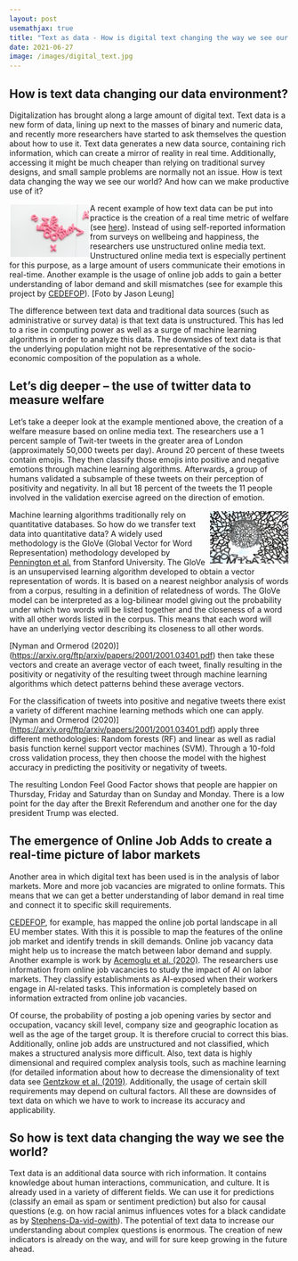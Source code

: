 ```yaml
---
layout: post
usemathjax: true 
title: "Text as data - How is digital text changing the way we see our world?"
date: 2021-06-27
image: /images/digital_text.jpg
---
```


## How is text data changing our data environment? 

Digitalization has brought along a large amount of digital text. Text data is a new form of data, lining up next to the masses of binary and numeric data, and recently more researchers have started to ask themselves the question about how to use it. Text data generates a new data source, containing rich information, which can create a mirror of reality in real time. Additionally, accessing it might be much cheaper than relying on traditional survey designs, and small sample problems are normally not an issue. How is text data changing the way we see our world? And how can we make productive use of it? 

<img src="/images/digital_text.jpg" alt="automation" style="float:left;margin: 2px 2px 2px 2px;max-width:28%;"/>

A recent example of how text data can be put into practice is the creation of a real time metric of welfare (see [here](https://arxiv.org/ftp/arxiv/papers/2001/2001.03401.pdf)). Instead of using self-reported information from surveys on wellbeing and happiness, the researchers use unstructured online media text. Unstructured online media text is especially pertinent for this purpose, as a large amount of users communicate their emotions in real-time. Another example is the usage of online job adds to gain a better understanding of labor demand and skill mismatches (see for example this project by [CEDEFOP]( https://www.cedefop.europa.eu/de/data-visualisations/skills-online-vacancies)). [Foto by Jason Leung]

The difference between text data and traditional data sources (such as administrative or survey data) is that text data is unstructured. This has led to a rise in computing power as well as a surge of machine learning algorithms in order to analyze this data. The downsides of text data is that the underlying population might not be representative of the socio-economic composition of the population as a whole. 

## Let’s dig deeper – the use of twitter data to measure welfare

Let’s take a deeper look at the example mentioned above, the creation of a welfare measure based on online media text. The researchers use a 1 percent sample of Twit-ter tweets in the greater area of London (approximately 50,000 tweets per day). Around 20 percent of these tweets contain emojis. They then classify those emojis into positive and negative emotions through machine learning algorithms. Afterwards, a group of humans validated a subsample of these tweets on their perception of positivity and negativity. In all but 18 percent of the tweets the 11 people involved in the validation exercise agreed on the direction of emotion. 

<img src="/images/digital_text2.jpg" alt="automation" style="float:right;margin: 2px 2px 2px 2px;max-width:28%;"/>

Machine learning algorithms traditionally rely on quantitative databases. So how do we transfer text data into quantitative data? A widely used methodology is the GloVe (Global Vector for Word Representation) methodology developed by [Pennington et al.]( https://nlp.stanford.edu/projects/glove/) from Stanford University. The GloVe is an unsupervised learning algorithm developed to obtain a vector representation of words. It is based on a nearest neighbor analysis of words from a corpus, resulting in a definition of relatedness of words. The GloVe model can be interpreted as a log-bilinear model giving out the probability under which two words will be listed together and the closeness of a word with all other words listed in the corpus. This means that each word will have an underlying vector describing its closeness to all other words. 

[Nyman and Ormerod (2020)] (https://arxiv.org/ftp/arxiv/papers/2001/2001.03401.pdf) then take these vectors and create an average vector of each tweet, finally resulting in the positivity or negativity of the resulting tweet through machine learning algorithms which detect patterns behind these average vectors.   

For the classification of tweets into positive and negative tweets there exist a variety of different machine learning methods which one can apply. [Nyman and Ormerod (2020)] (https://arxiv.org/ftp/arxiv/papers/2001/2001.03401.pdf) apply three different methodologies: Random forests (RF) and linear as well as radial basis function kernel support vector machines (SVM). Through a 10-fold cross validation process, they then choose the model with the highest accuracy in predicting the positivity or negativity of tweets. 

The resulting London Feel Good Factor shows that people are happier on Thursday, Friday and Saturday than on Sunday and Monday. There is a low point for the day after the Brexit Referendum and another one for the day president Trump was elected. 

## The emergence of Online Job Adds to create a real-time picture of labor markets

Another area in which digital text has been used is in the analysis of labor markets. More and more job vacancies are migrated to online formats. This means that we can get a better understanding of labor demand in real time and connect it to specific skill requirements.  

[CEDEFOP]( https://www.cedefop.europa.eu/files/5572_en.pdf), for example, has mapped the online job portal landscape in all EU member states. With this it is possible to map the features of the online job market and identify trends in skill demands. Online job vacancy data might help us to increase the match between labor demand and supply. Another example is work by [Acemoglu et al. (2020)]( https://www.nber.org/papers/w28257). The researchers use information from online job vacancies to study the impact of AI on labor markets. They classify establishments as AI-exposed when their workers engage in AI-related tasks. This information is completely based on information extracted from online job vacancies. 

Of course, the probability of posting a job opening varies by sector and occupation, vacancy skill level, company size and geographic location as well as the age of the target group. It is therefore crucial to correct this bias. Additionally, online job adds are unstructured and not classified, which makes a structured analysis more difficult. Also, text data is highly dimensional and required complex analysis tools, such as machine learning (for detailed information about how to decrease the dimensionality of text data see [Gentzkow et al. (2019)]( https://web.stanford.edu/~gentzkow/research/text-as-data.pdf). Additionally, the usage of certain skill requirements may depend on cultural factors. All these are downsides of text data on which we have to work to increase its accuracy and applicability. 

## So how is text data changing the way we see the world? 

Text data is an additional data source with rich information. It contains knowledge about human interactions, communication, and culture. It is already used in a variety of different fields. We can use it for predictions (classify an email as spam or sentiment prediction) but also for causal questions (e.g. on how racial animus influences votes for a black candidate as by [Stephens-Da-vid-owith](https://www.sciencedirect.com/science/article/abs/pii/S0047272714000929)). The potential of text data to increase our understanding about complex questions is enormous. The creation of new indicators is already on the way, and will for sure keep growing in the future ahead.  

